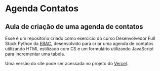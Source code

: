 # Agenda Contatos

## Aula de criação de uma agenda de contatos 

Esse é um repositório criado como exercício do curso Desenvolvedor Full Stack Python da [EBAC](https://ebaconline.com.br/new/full-stack-python), desenvolvido para criar uma agenda de contatos utilizando HTML estilizado com CS e um formulário utilizando JavaScript para incrementar uma tabela.

Uma versão do site pode ser acessada no projeto do [Vercel](https://agenda-contatos-mu-one.vercel.app/).
